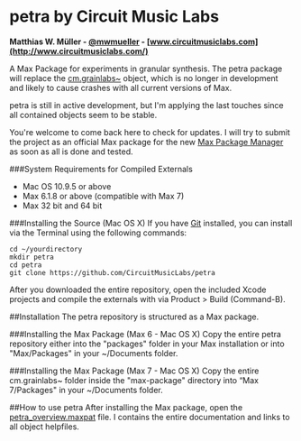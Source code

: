 # petra by Circuit Music Labs
**Matthias W. Müller - [@mwmueller](https://twitter.com/mwmueller) - [www.circuitmusiclabs.com](http://www.circuitmusiclabs.com/)**

A Max Package for experiments in granular synthesis. The petra package will replace the [cm.grainlabs~](https://github.com/CircuitMusicLabs/cm.grainlabs) object, which is no longer in development and likely to cause crashes with all current versions of Max.

petra is still in active development, but I'm applying the last touches since all contained objects seem to be stable.

You're welcome to come back here to check for updates. I will try to submit the project as an official Max package for the new [Max Package Manager](https://cycling74.com/2015/12/14/introducing-the-max-package-manager/#.V6BINKJ1Z_B) as soon as all is done and tested.

###System Requirements for Compiled Externals
* Mac OS 10.9.5 or above
* Max 6.1.8 or above (compatible with Max 7)
* Max 32 bit and 64 bit

###Installing the Source (Mac OS X)
If you have [Git](http://git-scm.com/) installed, you can install via the Terminal using the following commands:

	cd ~/yourdirectory
	mkdir petra
	cd petra
	git clone https://github.com/CircuitMusicLabs/petra

After you downloaded the entire repository, open the included Xcode projects and compile the externals with via Product > Build (Command-B).

##Installation
The petra repository is structured as a Max package.

###Installing the Max Package (Max 6 - Mac OS X)
Copy the entire petra repository either into the "packages" folder in your Max installation or into "Max/Packages" in your ~/Documents folder.

###Installing the Max Package (Max 7 - Mac OS X)
Copy the entire cm.grainlabs~ folder inside the "max-package" directory into “Max 7/Packages" in your ~/Documents folder.

##How to use petra
After installing the Max package, open the [petra_overview.maxpat](https://github.com/CircuitMusicLabs/petra/blob/master/extras/petra_overview.maxpat) file. I contains the entire documentation and links to all object helpfiles.
